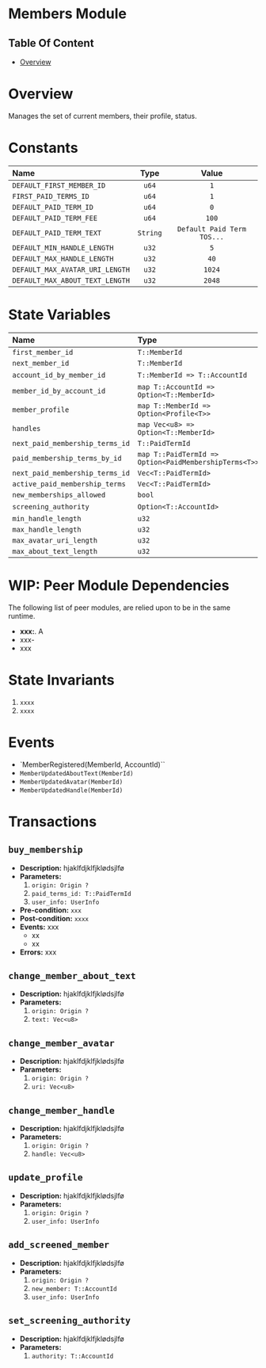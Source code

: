 
# Members Module

## Table Of Content

- [Overview](#overview)

# Overview

Manages the set of current members, their profile, status.

# Constants

| Name                                  | Type                 | Value                             |
| :------------------------------------ |:--------------------:| :--------------------------------:|
| `DEFAULT_FIRST_MEMBER_ID`             | `u64`                | `1`                               |
| `FIRST_PAID_TERMS_ID`                 | `u64`                | `1`                               |
| `DEFAULT_PAID_TERM_ID`                | `u64`                | `0`                               |
| `DEFAULT_PAID_TERM_FEE`               | `u64`                | `100`                             |
| `DEFAULT_PAID_TERM_TEXT`              | `String`             | `Default Paid Term TOS...`        |
| `DEFAULT_MIN_HANDLE_LENGTH`           | `u32`                | `5`                               |
| `DEFAULT_MAX_HANDLE_LENGTH`           | `u32`                | `40`                              |
| `DEFAULT_MAX_AVATAR_URI_LENGTH`       | `u32`                | `1024`                            |
| `DEFAULT_MAX_ABOUT_TEXT_LENGTH`       | `u32`                | `2048`                            |

# State Variables

| Name                                | Type                                                    | Genesis                    | Default                             |
| :---------------------------------- |:------------------------------------------------------- |:--------------------------:|:-----------------------------------:|
| `first_member_id`                   | `T::MemberId`                                           | `Yes`                      | `DEFAULT_FIRST_MEMBER_ID` |
| `next_member_id`                    | `T::MemberId`                                           | `No`                       | `DEFAULT_FIRST_MEMBER_ID`  |
| `account_id_by_member_id`           | `T::MemberId => T::AccountId`                           | `No`                       | - |
| `member_id_by_account_id`           | `map T::AccountId => Option<T::MemberId>`               | `No`                       | - |
| `member_profile`                    | `map T::MemberId => Option<Profile<T>>`                 | `No`                       | - |
| `handles`                           | `map Vec<u8> => Option<T::MemberId>`                    | `No`                       | - |
| `next_paid_membership_terms_id`     | `T::PaidTermId`                                         | `No`                       | `FIRST_PAID_TERMS_ID`|
| `paid_membership_terms_by_id`       | `map T::PaidTermId => Option<PaidMembershipTerms<T>>`   | `No`                       | `FIRST_PAID_TERMS_ID`|
| `next_paid_membership_terms_id`     | `Vec<T::PaidTermId>`                                    | `No`                       | `vec![DEFAULT_PAID_TERM_ID]`|
| `active_paid_membership_terms`      | `Vec<T::PaidTermId>`                                    | `No`                       | `vec![DEFAULT_PAID_TERM_ID]`|
| `new_memberships_allowed`           | `bool`                                                  | `No`                       | `true` |
| `screening_authority`               | `Option<T::AccountId>`                                  | `No`                       | - |
| `min_handle_length`                 | `u32`                                                   | `No`                       | `DEFAULT_MIN_HANDLE_LENGTH` |
| `max_handle_length`                 | `u32`                                                   | `No`                       | `DEFAULT_MAX_HANDLE_LENGTH` |
| `max_avatar_uri_length`             | `u32`                                                   | `No`                       | `DEFAULT_MAX_AVATAR_URI_LENGTH` |
| `max_about_text_length`             | `u32`                                                   | `No`                       | `DEFAULT_MAX_ABOUT_TEXT_LENGTH` |

# WIP: Peer Module Dependencies

The following list of peer modules, are relied upon to be in the same runtime.

- **xxx:**. A
- xxx-
- xxx

# State Invariants

1. `xxxx`
2. `xxxx`

# Events

- `MemberRegistered(MemberId, AccountId)``
- `MemberUpdatedAboutText(MemberId)`
- `MemberUpdatedAvatar(MemberId)`
- `MemberUpdatedHandle(MemberId)`

# Transactions

## `buy_membership`

- **Description:** hjaklfdjklfjklødsjlfø
- **Parameters:**
  1. `origin: Origin ?`
  2. `paid_terms_id: T::PaidTermId`
  3. `user_info: UserInfo`
- **Pre-condition:** `xxx`  
- **Post-condition:** `xxxx`
- **Events:** xxx
  - xx
  - xx
- **Errors:** xxx

## `change_member_about_text`

- **Description:** hjaklfdjklfjklødsjlfø
- **Parameters:**
  1. `origin: Origin ?`
  2. `text: Vec<u8>`

## `change_member_avatar`

- **Description:** hjaklfdjklfjklødsjlfø
- **Parameters:**
  1. `origin: Origin ?`
  2. `uri: Vec<u8>`

## `change_member_handle`

- **Description:** hjaklfdjklfjklødsjlfø
- **Parameters:**
  1. `origin: Origin ?`
  2. `handle: Vec<u8>`

## `update_profile`

- **Description:** hjaklfdjklfjklødsjlfø
- **Parameters:**
  1. `origin: Origin ?`
  2. `user_info: UserInfo`

## `add_screened_member`

- **Description:** hjaklfdjklfjklødsjlfø
- **Parameters:**
  1. `origin: Origin ?`
  2. `new_member: T::AccountId`
  3. `user_info: UserInfo`

## `set_screening_authority`

- **Description:** hjaklfdjklfjklødsjlfø
- **Parameters:**
  1. `authority: T::AccountId`
